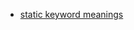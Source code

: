 * [static keyword meanings](https://stackoverflow.com/questions/15235526/the-static-keyword-and-its-various-uses-in-c)
